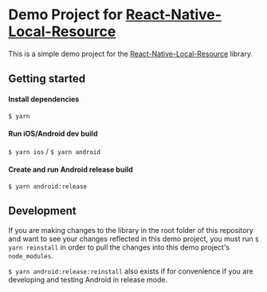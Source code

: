 
# Demo Project for [React-Native-Local-Resource](https://github.com/IgorBelyayev/React-Native-Local-Resource)

This is a simple demo project for the [React-Native-Local-Resource](https://github.com/IgorBelyayev/React-Native-Local-Resource) library.

## Getting started

#### Install dependencies

`$ yarn`

#### Run iOS/Android dev build

`$ yarn ios` / `$ yarn android`

#### Create and run Android release build

`$ yarn android:release`

## Development

If you are making changes to the library in the root folder of this repository and want to see your changes reflected in this demo project, you must run
`$ yarn reinstall` in order to pull the changes into this demo project's `node_modules`.

`$ yarn android:release:reinstall` also exists if for convenience if you are developing and testing Android in release mode.
